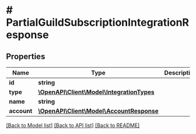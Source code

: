 # # PartialGuildSubscriptionIntegrationResponse

## Properties

Name | Type | Description | Notes
------------ | ------------- | ------------- | -------------
**id** | **string** |  |
**type** | [**\OpenAPI\Client\Model\IntegrationTypes**](IntegrationTypes.md) |  |
**name** | **string** |  | [optional]
**account** | [**\OpenAPI\Client\Model\AccountResponse**](AccountResponse.md) |  | [optional]

[[Back to Model list]](../../README.md#models) [[Back to API list]](../../README.md#endpoints) [[Back to README]](../../README.md)
